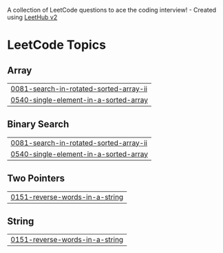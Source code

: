 A collection of LeetCode questions to ace the coding interview! - Created using [LeetHub v2](https://github.com/arunbhardwaj/LeetHub-2.0)
<!---LeetCode Topics Start-->
# LeetCode Topics
## Array
|  |
| ------- |
| [0081-search-in-rotated-sorted-array-ii](https://github.com/Anxika/leet-practice-/tree/master/0081-search-in-rotated-sorted-array-ii) |
| [0540-single-element-in-a-sorted-array](https://github.com/Anxika/leet-practice-/tree/master/0540-single-element-in-a-sorted-array) |
## Binary Search
|  |
| ------- |
| [0081-search-in-rotated-sorted-array-ii](https://github.com/Anxika/leet-practice-/tree/master/0081-search-in-rotated-sorted-array-ii) |
| [0540-single-element-in-a-sorted-array](https://github.com/Anxika/leet-practice-/tree/master/0540-single-element-in-a-sorted-array) |
## Two Pointers
|  |
| ------- |
| [0151-reverse-words-in-a-string](https://github.com/Anxika/leet-practice-/tree/master/0151-reverse-words-in-a-string) |
## String
|  |
| ------- |
| [0151-reverse-words-in-a-string](https://github.com/Anxika/leet-practice-/tree/master/0151-reverse-words-in-a-string) |
<!---LeetCode Topics End-->